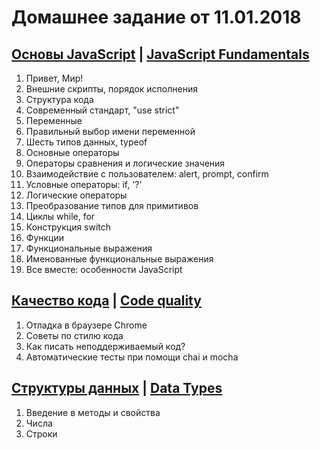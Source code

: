 # Домашнее задание от 11.01.2018

## [Основы  JavaScript](https://learn.javascript.ru/first-steps) | [JavaScript Fundamentals](http://javascript.info/first-steps)
1. Привет, Мир!
2. Внешние скрипты,  порядок исполнения
3. Структура кода
4. Современный стандарт, "use strict"
5. Переменные
6. Правильный выбор имени переменной
7. Шесть типов данных, typeof
8. Основные операторы
9. Операторы сравнения и логические значения
11. Взаимодействие с пользователем: alert, prompt, confirm
12. Условные операторы: if, '?'
13. Логические операторы
14. Преобразование типов для примитивов
15. Циклы while, for
16. Конструкция switch
17. Функции
18. Функциональные выражения
20. Именованные функциональные выражения
21. Все вместе: особенности  JavaScript

## [Качество кода](https://learn.javascript.ru/writing-js) | [Code quality](http://javascript.info/code-quality)
1. Отладка в браузере Chrome
2. Советы по стилю кода
3. Как писать неподдерживаемый код?
4. Автоматические тесты при помощи chai и mocha

## [Структуры данных](https://learn.javascript.ru/data-structures) | [Data Types](http://javascript.info/data-types)
1. Введение в методы и свойства
2. Числа
3. Строки
